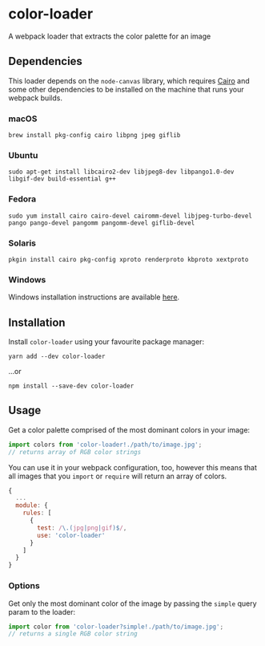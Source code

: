 # color-loader

A webpack loader that extracts the color palette for an image

## Dependencies

This loader depends on the `node-canvas` library, which requires [Cairo](https://cairographics.org) and some other dependencies to be installed on the machine that runs your webpack builds.

### macOS

```
brew install pkg-config cairo libpng jpeg giflib
```

### Ubuntu

```
sudo apt-get install libcairo2-dev libjpeg8-dev libpango1.0-dev libgif-dev build-essential g++
```

### Fedora

```
sudo yum install cairo cairo-devel cairomm-devel libjpeg-turbo-devel pango pango-devel pangomm pangomm-devel giflib-devel
```

### Solaris

```
pkgin install cairo pkg-config xproto renderproto kbproto xextproto
```

### Windows

Windows installation instructions are available [here](https://github.com/Automattic/node-canvas/wiki/Installation---Windows).

## Installation

Install `color-loader` using your favourite package manager:

```
yarn add --dev color-loader
```

...or

```
npm install --save-dev color-loader
```

## Usage

Get a color palette comprised of the most dominant colors in your image:

```js
import colors from 'color-loader!./path/to/image.jpg';
// returns array of RGB color strings
```

You can use it in your webpack configuration, too, however this means that all images that you `import` or `require` will return an array of colors.

```js
{
  ...
  module: {
    rules: [
      {
        test: /\.(jpg|png|gif)$/,
        use: 'color-loader'
      }
    ]
  }
}
```

### Options

Get only the most dominant color of the image by passing the `simple` query param to the loader:

```js
import color from 'color-loader?simple!./path/to/image.jpg';
// returns a single RGB color string
```
